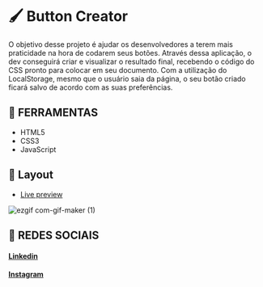 # 🖌️ Button Creator
O objetivo desse projeto é ajudar os desenvolvedores a terem mais praticidade na hora de codarem seus botões. Através dessa aplicação, o dev conseguirá criar e visualizar o resultado final, recebendo o código do CSS pronto para colocar em seu documento. Com a utilização do LocalStorage, mesmo que o usuário saia da página, o seu botão criado ficará salvo de acordo com as suas preferências.


## 🔨 FERRAMENTAS
- HTML5
- CSS3
- JavaScript

## 🎨 Layout

- <a href="https://matheusfelipetp.github.io/button-creator/">Live preview</a>

![ezgif com-gif-maker (1)](https://user-images.githubusercontent.com/102761014/181640924-1bc01d16-9755-4d69-a8af-5f6de9d5db12.gif)


## 📱 REDES SOCIAIS
#### [Linkedin](https://www.linkedin.com/in/matheusfelipetp/)

#### [Instagram](https://www.instagram.com/matheusfelipetp/)
